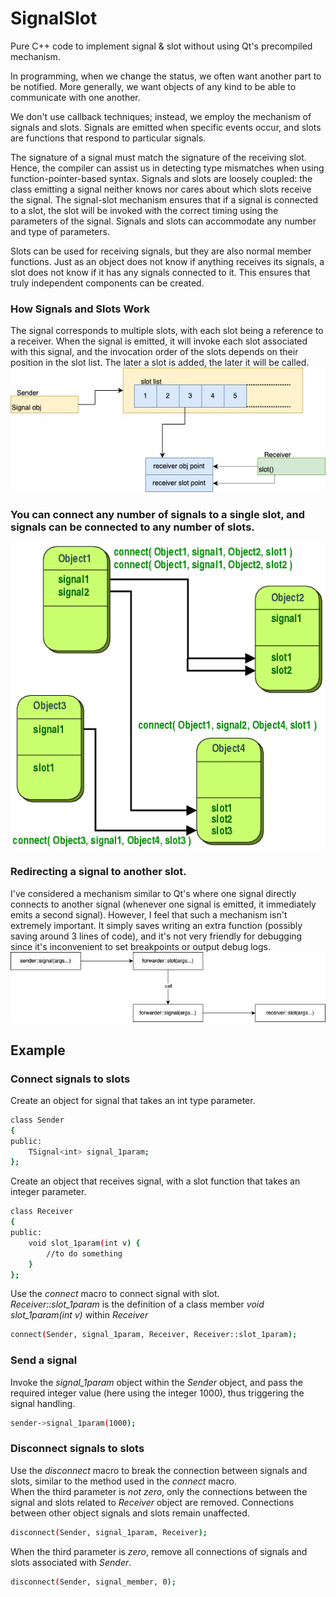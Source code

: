 # SignalSlot  
  Pure C++ code to implement signal & slot without using Qt's precompiled mechanism.  
  
In programming, when we change the status, we often want another part to be notified. More generally, we want objects of any kind to be able to communicate with one another.  
  
We don't use callback techniques; instead, we employ the mechanism of signals and slots. Signals are emitted when specific events occur, and slots are functions that respond to particular signals.  
  
The signature of a signal must match the signature of the receiving slot. Hence, the compiler can assist us in detecting type mismatches when using function-pointer-based syntax. Signals and slots are loosely coupled: the class emitting a signal neither knows nor cares about which slots receive the signal. The signal-slot mechanism ensures that if a signal is connected to a slot, the slot will be invoked with the correct timing using the parameters of the signal. Signals and slots can accommodate any number and type of parameters.  
  
Slots can be used for receiving signals, but they are also normal member functions. Just as an object does not know if anything receives its signals, a slot does not know if it has any signals connected to it. This ensures that truly independent components can be created.  
  
### How Signals and Slots Work  
The signal corresponds to multiple slots, with each slot being a reference to a receiver. When the signal is emitted, it will invoke each slot associated with this signal, and the invocation order of the slots depends on their position in the slot list. The later a slot is added, the later it will be called.  
![image](https://github.com/kachuu/SignalSlot/blob/main/SignalSlot1.jpg)  
  
### You can connect any number of signals to a single slot, and signals can be connected to any number of slots.  
![image](https://github.com/kachuu/SignalSlot/blob/main/abstract-connections.png)  
  
### Redirecting a signal to another slot.  
I've considered a mechanism similar to Qt's where one signal directly connects to another signal (whenever one signal is emitted, it immediately emits a second signal). However, I feel that such a mechanism isn't extremely important. It simply saves writing an extra function (possibly saving around 3 lines of code), and it's not very friendly for debugging since it's inconvenient to set breakpoints or output debug logs.  
![image](https://github.com/kachuu/SignalSlot/blob/main/SignalSlot.jpg)  
  
## Example  
### Connect signals to slots  
Create an object for signal that takes an int type parameter.  
```bash  
class Sender
{
public:
    TSignal<int> signal_1param;
};
```  
  
Create an object that receives signal, with a slot function that takes an integer parameter.  
```bash  
class Receiver
{
public:
    void slot_1param(int v) {
        //to do something
    }
};
```  
  
Use the *connect* macro to connect signal with slot.  
*Receiver::slot_1param* is the definition of a class member *void slot_1param(int v)* within *Receiver*  
```bash  
connect(Sender, signal_1param, Receiver, Receiver::slot_1param);
```  
  
### Send a signal  
Invoke the *signal_1param* object within the *Sender* object, and pass the required integer value (here using the integer 1000), thus triggering the signal handling.  
```bash  
sender->signal_1param(1000);
```  
  
### Disconnect signals to slots  
Use the *disconnect* macro to break the connection between signals and slots, similar to the method used in the *connect* macro.  
When the third parameter is *not zero*, only the connections between the signal and slots related to *Receiver* object are removed. Connections between other object signals and slots remain unaffected.  
```bash  
disconnect(Sender, signal_1param, Receiver);
```  
  
When the third parameter is *zero*, remove all connections of signals and slots associated with *Sender*.  
```bash  
disconnect(Sender, signal_member, 0);
```  
  
